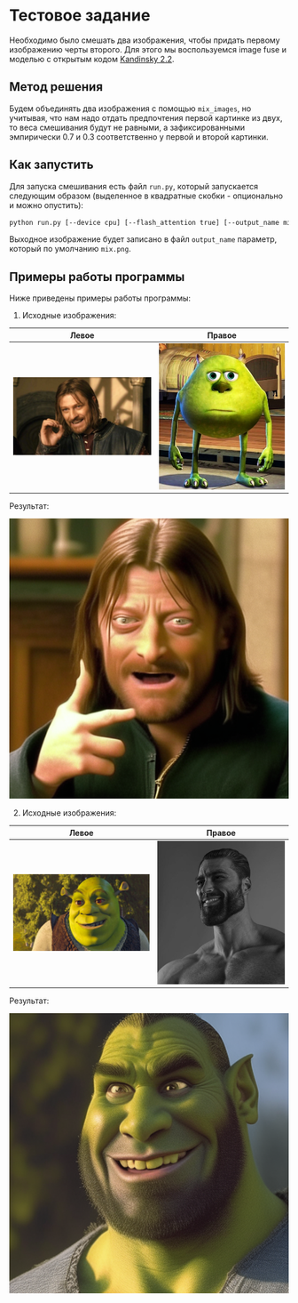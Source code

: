 # Тестовое задание

Необходимо было смешать два изображения, чтобы придать первому изображению черты второго. Для этого мы воспользуемся image fuse и моделью с открытым кодом [Kandinsky 2.2](https://github.com/ai-forever/Kandinsky-2).

## Метод решения

Будем объединять два изображения с помощью `mix_images`, но учитывая, что нам надо отдать предпочтения первой картинке из двух, то веса смешивания будут не равными, а зафиксированными эмпирически 0.7 и 0.3 соответственно у первой и второй картинки.

## Как запустить

Для запуска смешивания есть файл `run.py`, который запускается следующим образом (выделенное в квадратные скобки - опционально и можно опустить):
```bash
python run.py [--device cpu] [--flash_attention true] [--output_name mix.png] [--output_width 512] [--output_height 512] img1.jpg img2.jpg
```
Выходное изображение будет записано в файл `output_name` параметр, который по умолчанию `mix.png`.

## Примеры работы программы

Ниже приведены примеры работы программы:

1. Исходные изображения:

| Левое | Правое |
| -- | --- |
| ![Left](imgs/image1.jpeg "Left") | ![Right](imgs/image2.jpeg "Right") |

Результат:

![First mix](imgs/mix1.png "First mix")

2. Исходные изображения:

| Левое | Правое |
| -- | --- |
| ![Left](imgs/image3.jpeg "Left") | ![Right](imgs/image4.jpeg "Right") |

Результат:

![Second mix](imgs/mix2.png "Second mix")
